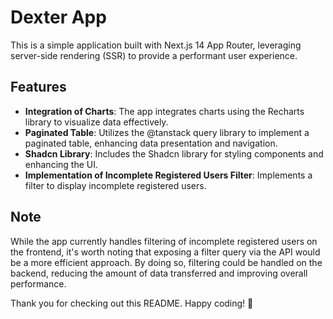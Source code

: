 # Dexter App

This is a simple application built with Next.js 14 App Router, leveraging server-side rendering (SSR) to provide a performant user experience.

## Features

- **Integration of Charts**: The app integrates charts using the Recharts library to visualize data effectively.
- **Paginated Table**: Utilizes the @tanstack query library to implement a paginated table, enhancing data presentation and navigation.
- **Shadcn Library**: Includes the Shadcn library for styling components and enhancing the UI.
- **Implementation of Incomplete Registered Users Filter**: Implements a filter to display incomplete registered users.

## Note

While the app currently handles filtering of incomplete registered users on the frontend, it's worth noting that exposing a filter query via the API would be a more efficient approach. By doing so, filtering could be handled on the backend, reducing the amount of data transferred and improving overall performance.

Thank you for checking out this README. Happy coding! 🚀
